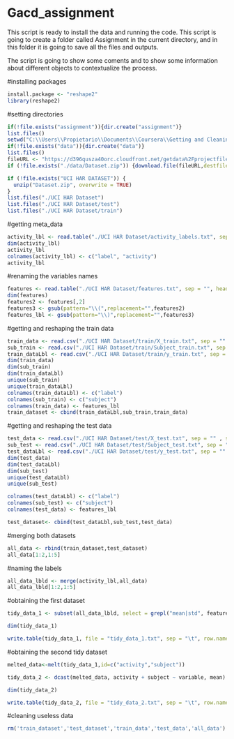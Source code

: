 Gacd_assignment
===============

This script is ready to install the data and running the code. 
This script is going to create a folder called Assignment in the current directory, and in this folder it is going to save all the files and outputs. 

The script is going to show some coments and to show some information about different objects to contextualize the process. 







#installing packages

```r
install.package <- "reshape2"
library(reshape2)
```


#setting directories

```r
if(!file.exists("assignment")){dir.create("assignment")}
list.files()
setwd("C:\\Users\\Propietario\\Documents\\Coursera\\Getting and Cleaning Data\\assignment")
if(!file.exists("data")){dir.create("data")}
list.files()
fileURL <- "https://d396qusza40orc.cloudfront.net/getdata%2Fprojectfiles%2FUCI%20HAR%20Dataset.zip"
if (!file.exists("./data/Dataset.zip")) {download.file(fileURL,destfile="./data/Dataset.zip")}

if (!file.exists("UCI HAR DATASET")) {
  unzip("Dataset.zip", overwrite = TRUE)
}
list.files("./UCI HAR Dataset")
list.files("./UCI HAR Dataset/test")
list.files("./UCI HAR Dataset/train")
```


#getting meta_data
```r
activity_lbl <- read.table("./UCI HAR Dataset/activity_labels.txt", sep = "" , header=FALSE )
dim(activity_lbl)
activity_lbl
colnames(activity_lbl) <- c("label", "activity")
activity_lbl
```


#renaming the variables names
```r
features <- read.table("./UCI HAR Dataset/features.txt", sep = "", header = FALSE)
dim(features)
features2 <- features[,2]
features3 <- gsub(pattern="\\(",replacement="",features2)
features_lbl <- gsub(pattern="\\)",replacement="",features3)
```


#getting and reshaping the train data
```r
train_data <- read.csv("./UCI HAR Dataset/train/X_train.txt", sep = "" , stringsAsFactors=FALSE, header=FALSE )
sub_train <- read.csv("./UCI HAR Dataset/train/Subject_train.txt", sep = "" , stringsAsFactors=FALSE, header=FALSE )
train_dataLbl <- read.csv("./UCI HAR Dataset/train/y_train.txt", sep = "" , stringsAsFactors=FALSE, header=FALSE )
dim(train_data)
dim(sub_train)
dim(train_dataLbl)
unique(sub_train)
unique(train_dataLbl)
colnames(train_dataLbl) <- c("label")
colnames(sub_train) <- c("subject")
colnames(train_data) <- features_lbl
train_dataset <- cbind(train_dataLbl,sub_train,train_data)
```
#getting and reshaping the test data
```r
test_data <- read.csv("./UCI HAR Dataset/test/X_test.txt", sep = "" , stringsAsFactors=FALSE, header=FALSE )
sub_test <- read.csv("./UCI HAR Dataset/test/Subject_test.txt", sep = "" , stringsAsFactors=FALSE, header=FALSE )
test_dataLbl <- read.csv("./UCI HAR Dataset/test/y_test.txt", sep = "" , stringsAsFactors=FALSE, header=FALSE )
dim(test_data)
dim(test_dataLbl)
dim(sub_test)
unique(test_dataLbl)
unique(sub_test)

colnames(test_dataLbl) <- c("label")
colnames(sub_test) <- c("subject")
colnames(test_data) <- features_lbl

test_dataset<- cbind(test_dataLbl,sub_test,test_data)
```


#merging both datasets
```r
all_data <- rbind(train_dataset,test_dataset)
all_data[1:2,1:5]
```

#naming the labels
```r
all_data_lbld <- merge(activity_lbl,all_data)
all_data_lbld[1:2,1:5]
```

#obtaining the first dataset
```r
tidy_data_1 <- subset(all_data_lbld, select = grepl("mean|std", features_lbl))

dim(tidy_data_1)

write.table(tidy_data_1, file = "tidy_data_1.txt", sep = "\t", row.names = FALSE)
```

#obtaining the second tidy dataset
```r
melted_data<-melt(tidy_data_1,id=c("activity","subject"))

tidy_data_2 <- dcast(melted_data, activity + subject ~ variable, mean) 

dim(tidy_data_2)

write.table(tidy_data_2, file = "tidy_data_2.txt", sep = "\t", row.names = FALSE)
```
#cleaning useless data

```r
rm('train_dataset','test_dataset','train_data','test_data','all_data')
```
